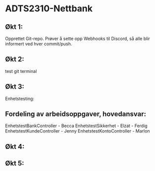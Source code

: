 # ADTS2310-Nettbank

## Økt 1:
Opprettet Git-repo. Prøver å sette opp Webhooks til Discord, så alle blir informert ved hver commit/push.

## Økt 2:

test git terminal

## Økt 3:

Enhetstesting: 

## Fordeling av arbeidsoppgaver, hovedansvar:

EnhetstestBankController - Becca
EnhetstestSikkerhet - Elzat - Ferdig
EnhetstestKundeController - Jenny
EnhetstestKontoController - Marlon

## Økt 4: 

## Økt 5:


